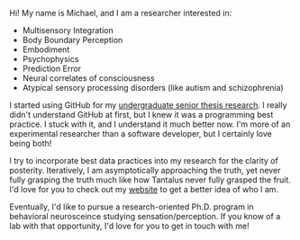 Hi! My name is Michael, and I am a researcher interested in:

- Multisensory Integration
- Body Boundary Perception
- Embodiment
- Psychophysics
- Prediction Error
- Neural correlates of consciousness
- Atypical sensory processing disorders (like autism and schizophrenia)

I started using GitHub for my [undergraduate senior thesis research](https://github.com/mmccoy-01/RTI). I really didn't understand GitHub at first, but I knew it was a programming best practice. I stuck with it, and I understand it much better now. I'm more of an experimental researcher than a software developer, but I certainly love being both!

I try to incorporate best data practices into my research for the clarity of posterity. Iteratively, I am asymptotically approaching the truth, yet never fully grasping the truth much like how Tantalus never fully grasped the fruit. I'd love for you to check out my [website](https://katalepsara.com/) to get a better idea of who I am.

Eventually, I'd like to pursue a research-oriented Ph.D. program in behavioral neurosceince studying sensation/perception. If you know of a lab with that opportunity, I'd love for you to get in touch with me!
